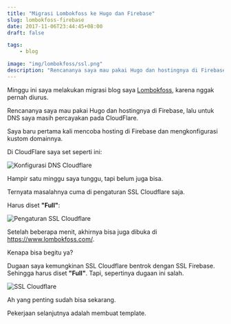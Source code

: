 ```yaml
---
title: "Migrasi Lombokfoss ke Hugo dan Firebase"
slug: lombokfoss-firebase
date: 2017-11-06T23:44:45+08:00
draft: false

tags:
    - blog

image: "img/lombokfoss/ssl.png"
description: "Rencananya saya mau pakai Hugo dan hostingnya di Firebase, lalu untuk DNS saya masih percayakan pada CloudFlare."
---
```


Minggu ini saya melakukan migrasi blog saya [Lombokfoss](https://www.lombokfoss.com), karena nggak pernah diurus.

Rencananya saya mau pakai Hugo dan hostingnya di Firebase, lalu untuk DNS
saya masih percayakan pada CloudFlare.

Saya baru pertama kali mencoba hosting di Firebase dan mengkonfigurasi
kustom domainnya.

Di CloudFlare saya set seperti ini:

![Konfigurasi DNS Cloudflare](/img/lombokfoss/dns-cloudflare.png)

Hampir satu minggu saya tunggu, tapi belum juga bisa.

Ternyata masalahnya cuma di pengaturan SSL Cloudflare saja.

Harus diset __"Full"__:

![Pengaturan SSL Cloudflare](/img/lombokfoss/ssl.png)

Setelah beberapa menit, akhirnya bisa juga dibuka di https://www.lombokfoss.com/.

Kenapa bisa begitu ya?

Dugaan saya kemungkinan SSL Cloudflare bentrok dengan SSL Firebase. Sehingga harus diset __"Full"__. Tapi, sepertinya dugaan ini salah.

![SSL Cloudflare](https://www.petanikode.com/img/cara-menambahkan-ssl-untuk-github-pages/cloudflare_ssl_modes.png)

Ah yang penting sudah bisa sekarang.

Pekerjaan selanjutnya adalah membuat template.